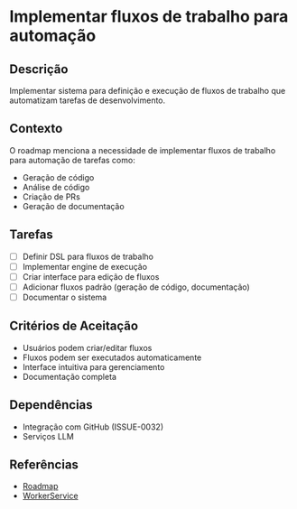 # Implementar fluxos de trabalho para automação

## Descrição

Implementar sistema para definição e execução de fluxos de trabalho que automatizam tarefas de desenvolvimento.

## Contexto

O roadmap menciona a necessidade de implementar fluxos de trabalho para automação de tarefas como:

- Geração de código
- Análise de código
- Criação de PRs
- Geração de documentação

## Tarefas

- [ ] Definir DSL para fluxos de trabalho
- [ ] Implementar engine de execução
- [ ] Criar interface para edição de fluxos
- [ ] Adicionar fluxos padrão (geração de código, documentação)
- [ ] Documentar o sistema

## Critérios de Aceitação

- Usuários podem criar/editar fluxos
- Fluxos podem ser executados automaticamente
- Interface intuitiva para gerenciamento
- Documentação completa

## Dependências

- Integração com GitHub (ISSUE-0032)
- Serviços LLM

## Referências

- [Roadmap](/docs/roadmap.md)
- [WorkerService](/src/core/services/llm/WorkerService.ts)
